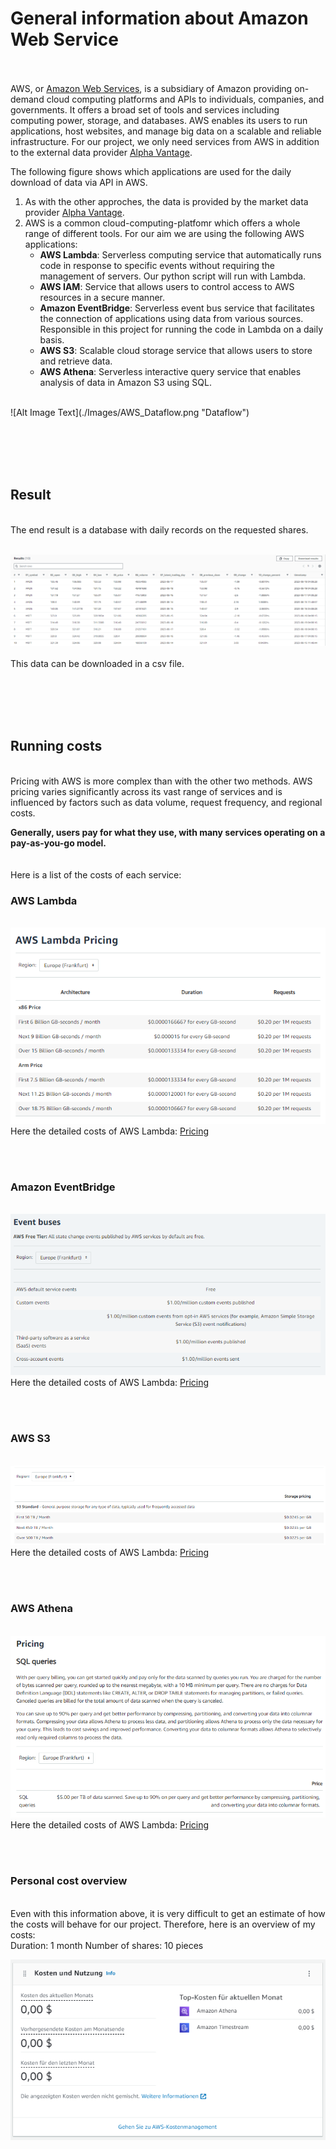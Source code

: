 # General information about Amazon Web Service
<br><br>
AWS, or [Amazon Web Services](https://aws.amazon.com/de/), is a subsidiary of Amazon providing on-demand cloud computing platforms and APIs to individuals, companies, and governments. It offers a broad set of tools and services including computing power, storage, and databases. AWS enables its users to run applications, host websites, and manage big data on a scalable and reliable infrastructure. For our project, we only need services from AWS in addition to the external data provider [Alpha Vantage](https://www.alphavantage.co/#page-top).

The following figure shows which applications are used for the daily download of data via API in AWS.

1. As with the other approches, the data is provided by the market data provider [Alpha Vantage](../00-Alpha_Vantage).
2. AWS is a common cloud-computing-platfomr which offers a whole range of different tools. For our aim we are using the following AWS applications:
    * **AWS Lambda**: Serverless computing service that automatically runs code in response to specific events without requiring the management of servers. Our python script will run with Lambda. 
    * **AWS IAM**: Service that allows users to control access to AWS resources in a secure manner.
    * **Amazon EventBridge**: Serverless event bus service that facilitates the connection of applications using data from various sources. Responsible in this project for running the code in Lambda on a daily basis. 
    * **AWS S3**: Scalable cloud storage service that allows users to store and retrieve data.
    * **AWS Athena**: Serverless interactive query service that enables analysis of data in Amazon S3 using SQL.
<br>
![Alt Image Text](./Images/AWS_Dataflow.png "Dataflow")
  
<br><br><br><br>

## Result
<br>
The end result is a database with daily records on the requested shares. 
<br><br>

![Alt Image Text](./Images/AWS_Result.png "Result")
<br><br>
This data can be downloaded in a csv file.

<br><br><br><br>

## Running costs
<br>
Pricing with AWS is more complex than with the other two methods. AWS pricing varies significantly across its vast range of services and is influenced by factors such as data volume, request frequency, and regional costs.
<br>

**Generally, users pay for what they use, with many services operating on a pay-as-you-go model.** 
<br><br><br>
Here is a list of the costs of each service:

### AWS Lambda
<br>![Alt Image Text](./Images/AWS_PricingLambda.png "PricingLambda")
<br>
Here the detailed costs of AWS Lambda: [Pricing](https://aws.amazon.com/lambda/pricing/)

<br><br>

### Amazon EventBridge
<br>![Alt Image Text](./Images/AWS_PricingAmazonEventBridge.png "PricingEventBridge")
<br>
Here the detailed costs of AWS Lambda: [Pricing](https://aws.amazon.com/eventbridge/pricing/)

<br><br>

### AWS S3
<br>![Alt Image Text](./Images/AWS_PricingS3.png "PricingS3")
<br>
Here the detailed costs of AWS Lambda: [Pricing](https://aws.amazon.com/s3/pricing/)

<br><br>

### AWS Athena
<br>![Alt Image Text](./Images/AWS_PricingAthena.png "PricingAthena")
<br>
Here the detailed costs of AWS Lambda: [Pricing](https://aws.amazon.com/athena/pricing/)

<br><br>

### Personal cost overview
<br>
Even with this information above, it is very difficult to get an estimate of how the costs will behave for our project. Therefore, here is an overview of my costs:
<br>
Duration: 1 month
Number of shares: 10 pieces 

![Alt Image Text](./Images/AWS_Costs.png "PricingCosts")
